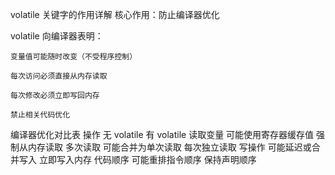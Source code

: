 volatile 关键字的作用详解
核心作用：防止编译器优化

volatile 向编译器表明：

    变量值可能随时改变（不受程序控制）

    每次访问必须直接从内存读取

    每次修改必须立即写回内存

    禁止相关代码优化

编译器优化对比表
操作	    无 volatile	       有 volatile
读取变量	可能使用寄存器缓存值   强制从内存读取
多次读取	可能合并为单次读取	   每次独立读取
写操作	    可能延迟或合并写入	   立即写入内存
代码顺序	可能重排指令顺序	   保持声明顺序